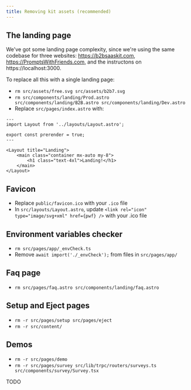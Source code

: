 ```yaml
---
title: Removing kit assets (recommended)
---
```


## The landing page

We've got some landing page complexity, since we're using the same codebase for three websites: https://b2bsaaskit.com, https://PromptsWithFriends.com, and the instructons on https://localhost:3000.

To replace all this with a single landing page:

- `rm src/assets/free.svg src/assets/b2b7.svg`
- `rm src/components/landing/Prod.astro src/components/landing/B2B.astro src/components/landing/Dev.astro`
- Replace `src/pages/index.astro` with:

```
---
import Layout from '../layouts/Layout.astro';

export const prerender = true;
---

<Layout title="Landing">
	<main class="container mx-auto my-8">
		<h1 class="text-4xl">Landing!</h1>
	</main>
</Layout>
```

## Favicon

- Replace `public/favicon.ico` with your `.ico` file
- In `src/layouts/Layout.astro`, update `<link rel="icon" type="image/svg+xml" href={pwf} />` with your .ico file

## Environment variables checker

- `rm src/pages/app/_envCheck.ts`
- Remove `await import('./_envCheck');` from files in `src/pages/app/`

## Faq page

- `rm src/pages/faq.astro src/components/landing/faq.astro`

## Setup and Eject pages

- `rm -r src/pages/setup src/pages/eject`
- `rm -r src/content/`

## Demos

- `rm -r src/pages/demo`
- `rm -r src/pages/survey src/lib/trpc/routers/surveys.ts src/components/survey/Survey.tsx`

TODO
